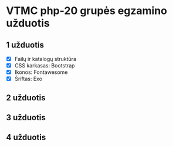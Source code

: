 # VTMC php-20 grupės egzamino užduotis

## 1 užduotis

- [x] Failų ir katalogų struktūra
- [x] CSS karkasas: Bootstrap
- [x] Ikonos: Fontawesome
- [x] Šriftas: Exo

## 2 užduotis

## 3 užduotis

## 4 užduotis